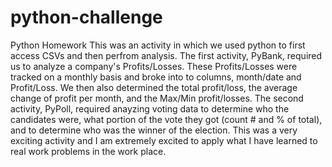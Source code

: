 # python-challenge
Python Homework
This was an activity in which we used python to first access CSVs and then perfrom analysis.
The first activity, PyBank, required us to analyze a company's Profits/Losses.  These Profits/Losses were tracked on a monthly basis and broke into to columns, month/date and Profit/Loss.  We then also determined the total profit/loss, the average change of profit per month, and the Max/Min profit/losses.
The second activity, PyPoll, required anayzing voting data to determine who the candidates were, what portion of the vote they got (count # and % of total), and to determine who was the winner of the election.
This was a very exciting activity and I am extremely excited to apply what I have learned to real work problems in the work place.
